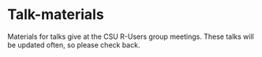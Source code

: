 # Talk-materials

Materials for talks give at the CSU R-Users group meetings. These
talks will be updated often, so please check back.

